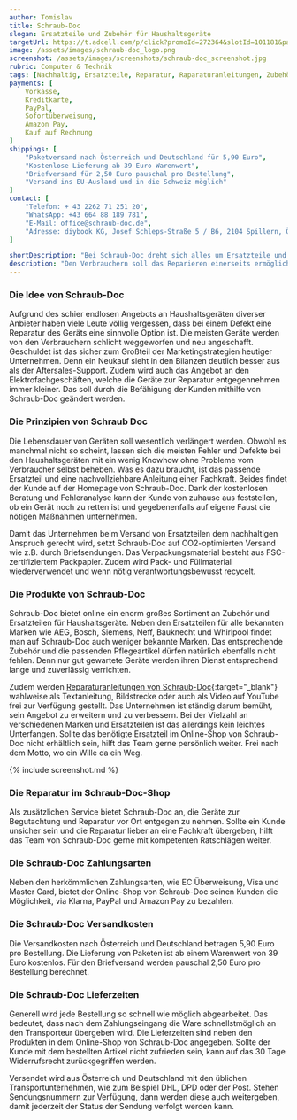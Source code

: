 ```yaml
---
author: Tomislav
title: Schraub-Doc
slogan: Ersatzteile und Zubehör für Haushaltsgeräte
targetUrl: https://t.adcell.com/p/click?promoId=272364&slotId=101181&param0=https%3A%2F%2Fschraub-doc.de%2F
image: /assets/images/schraub-doc_logo.png
screenshot: /assets/images/screenshots/schraub-doc_screenshot.jpg
rubric: Computer & Technik
tags: [Nachhaltig, Ersatzteile, Reparatur, Raparaturanleitungen, Zubehör, Haushaltsgeräte]
payments: [
    Vorkasse,
    Kreditkarte,
    PayPal,
    Sofortüberweisung,
    Amazon Pay,
    Kauf auf Rechnung
]
shippings: [
    "Paketversand nach Österreich und Deutschland für 5,90 Euro",
    "Kostenlose Lieferung ab 39 Euro Warenwert",
    "Briefversand für 2,50 Euro pauschal pro Bestellung",
    "Versand ins EU-Ausland und in die Schweiz möglich"
]
contact: [
    "Telefon: + 43 2262 71 251 20",
    "WhatsApp: +43 664 88 189 781",
    "E-Mail: office@schraub-doc.de",
    "Adresse: diybook KG, Josef Schleps-Straße 5 / B6, 2104 Spillern, Österreich"
]

shortDescription: "Bei Schraub-Doc dreht sich alles um Ersatzteile und Reparaturanleitungen für Haushaltsgeräte. Die Grundidee ist es, den Kunden eine nachhaltige Nutzung sowie rasche und kostengünstige Reparaturen an ihren Haushaltsgeräten zu ermöglichen."
description: "Den Verbrauchern soll das Reparieren einerseits ermöglicht, aber auch anhand von frei verfügbarem Bild- und Videomaterial zur Montage schmackhaft gemacht werden. Um den nachhaltigen Werten gerecht zu werden, setzt Schraub-Doc auf CO2-optimierten Versand und FSC zertifiziertes Packmaterial. Mit diesen Maßnahmen soll der Reparaturgedanke stärker etabliert und zur Erhaltung unseres Planeten beitragen werden."
---
```


### Die Idee von Schraub-Doc

Aufgrund des schier endlosen Angebots an Haushaltsgeräten diverser Anbieter haben viele Leute völlig vergessen, dass bei einem Defekt eine Reparatur des Geräts eine sinnvolle Option ist. Die meisten Geräte werden von den Verbrauchern schlicht weggeworfen und neu angeschafft. Geschuldet ist das sicher zum Großteil der Marketingstrategien heutiger Unternehmen. Denn ein Neukauf sieht in den Bilanzen deutlich besser aus als der Aftersales-Support. Zudem wird auch das Angebot an den Elektrofachgeschäften, welche die Geräte zur Reparatur entgegennehmen immer kleiner. Das soll durch die Befähigung der Kunden mithilfe von Schraub-Doc geändert werden.

### Die Prinzipien von Schraub Doc

Die Lebensdauer von Geräten soll wesentlich verlängert werden. Obwohl es manchmal nicht so scheint, lassen sich die meisten Fehler und Defekte bei den Haushaltsgeräten mit ein wenig Knowhow ohne Probleme vom Verbraucher selbst beheben. Was es dazu braucht, ist das passende Ersatzteil und eine nachvollziehbare Anleitung einer Fachkraft. Beides findet der Kunde auf der Homepage von Schraub-Doc. Dank der kostenlosen Beratung und Fehleranalyse kann der Kunde von zuhause aus feststellen, ob ein Gerät noch zu retten ist und gegebenenfalls auf eigene Faust die nötigen Maßnahmen unternehmen.

Damit das Unternehmen beim Versand von Ersatzteilen dem nachhaltigen Anspruch gerecht wird, setzt Schraub-Doc auf CO2-optimierten Versand wie z.B. durch Briefsendungen. Das Verpackungsmaterial besteht aus FSC-zertifiziertem Packpapier. Zudem wird Pack- und Füllmaterial wiederverwendet und wenn nötig verantwortungsbewusst recycelt.

### Die Produkte von Schraub-Doc

Schraub-Doc bietet online ein enorm großes Sortiment an Zubehör und Ersatzteilen für Haushaltsgeräte. Neben den Ersatzteilen für alle bekannten Marken wie AEG, Bosch, Siemens, Neff, Bauknecht und Whirlpool findet man auf Schraub-Doc auch weniger bekannte Marken. Das entsprechende Zubehör und die passenden Pflegeartikel dürfen natürlich ebenfalls nicht fehlen. Denn nur gut gewartete Geräte werden ihren Dienst entsprechend lange und zuverlässig verrichten.

Zudem werden [Reparaturanleitungen von Schraub-Doc](https://schraub-doc.de/reparaturanleitungen/){:target="_blank"} wahlweise als Textanleitung, Bildstrecke oder auch als Video auf YouTube frei zur Verfügung gestellt. Das Unternehmen ist ständig darum bemüht, sein Angebot zu erweitern und zu verbessern. Bei der Vielzahl an verschiedenen Marken und Ersatzteilen ist das allerdings kein leichtes Unterfangen. Sollte das benötigte Ersatzteil im Online-Shop von Schraub-Doc nicht erhältlich sein, hilft das Team gerne persönlich weiter. Frei nach dem Motto, wo ein Wille da ein Weg.

{% include screenshot.md %}

### Die Reparatur im Schraub-Doc-Shop

Als zusätzlichen Service bietet Schraub-Doc an, die Geräte zur Begutachtung und Reparatur vor Ort entgegen zu nehmen. Sollte ein Kunde unsicher sein und die Reparatur lieber an eine Fachkraft übergeben, hilft das Team von Schraub-Doc gerne mit kompetenten Ratschlägen weiter.

### Die Schraub-Doc Zahlungsarten

Neben den herkömmlichen Zahlungsarten, wie EC Überweisung, Visa und Master Card, bietet der Online-Shop von Schraub-Doc seinen Kunden die Möglichkeit, via Klarna, PayPal und Amazon Pay zu bezahlen.

### Die Schraub-Doc Versandkosten

Die Versandkosten nach Österreich und Deutschland betragen 5,90 Euro pro Bestellung. Die Lieferung von Paketen ist ab einem Warenwert von 39 Euro kostenlos. Für den Briefversand werden pauschal 2,50 Euro pro Bestellung berechnet.

### Die Schraub-Doc Lieferzeiten

Generell wird jede Bestellung so schnell wie möglich abgearbeitet. Das bedeutet, dass nach dem Zahlungseingang die Ware schnellstmöglich an den Transporteur übergeben wird. Die Lieferzeiten sind neben den Produkten in dem Online-Shop von Schraub-Doc angegeben. Sollte der Kunde mit dem bestellten Artikel nicht zufrieden sein, kann auf das 30 Tage Widerrufsrecht zurückgegriffen werden.

Versendet wird aus Österreich und Deutschland mit den üblichen Transportunternehmen, wie zum Beispiel DHL, DPD oder der Post. Stehen Sendungsnummern zur Verfügung, dann werden diese auch weitergeben, damit jederzeit der Status der Sendung verfolgt werden kann.
